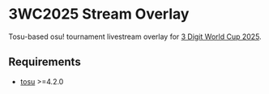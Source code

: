 # 3WC2025 Stream Overlay

Tosu-based osu! tournament livestream overlay for [3 Digit World Cup 2025](https://osu.ppy.sh/community/forums/topics/2020058?n=1).

## Requirements

- [tosu](https://github.com/tosuapp/tosu) >=4.2.0

